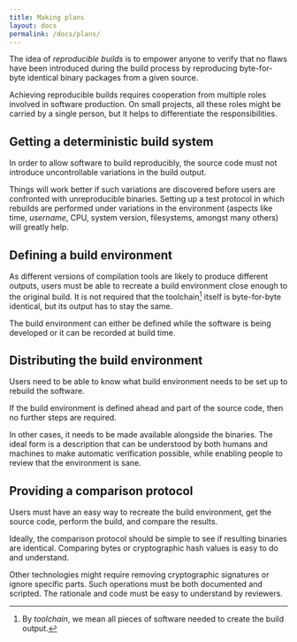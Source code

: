 ```yaml
---
title: Making plans
layout: docs
permalink: /docs/plans/
---
```


The idea of *reproducible builds* is to empower anyone to verify that no
flaws have been introduced during the build process by reproducing
byte-for-byte identical binary packages from a given source.

Achieving reproducible builds requires cooperation from multiple roles
involved in software production. On small projects, all these roles
might be carried by a single person, but it helps to differentiate the
responsibilities.

Getting a deterministic build system
------------------------------------

In order to allow software to build reproducibly, the source code must
not introduce uncontrollable variations in the build output.

Things will work better if such variations are discovered before users
are confronted with unreproducible binaries. Setting up a test
protocol in which rebuilds are performed under variations in the
environment (aspects like time, *username*, CPU, system version,
filesystems, amongst many others) will greatly help.

Defining a build environment
----------------------------

As different versions of compilation tools are likely to produce
different outputs, users must be able to recreate a build environment
close enough to the original build. It is not required that the
toolchain[^toolchain] itself is byte-for-byte identical, but its
output has to stay the same.

The build environment can either be defined while the software is being
developed or it can be recorded at build time.

Distributing the build environment
----------------------------------

Users need to be able to know what build environment needs to be set up
to rebuild the software.

If the build environment is defined ahead and part of the source code,
then no further steps are required.

In other cases, it needs to be made available alongside the binaries.
The ideal form is a description that can be understood by both humans
and machines to make automatic verification possible, while enabling people
to review that the environment is sane.

Providing a comparison protocol
-------------------------------

Users must have an easy way to recreate the build environment, get the
source code, perform the build, and compare the results.

Ideally, the comparison protocol should be simple to see if resulting
binaries are identical. Comparing bytes or cryptographic hash
values is easy to do and understand.

Other technologies might require removing cryptographic signatures or
ignore specific parts. Such operations must be both documented and
scripted. The rationale and code must be easy to understand by
reviewers.

[^toolchain]: By *toolchain*, we mean all pieces of software needed to create the build output.
